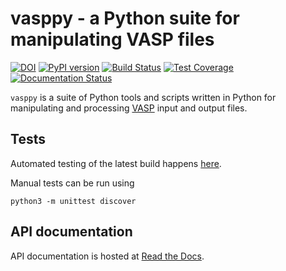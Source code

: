 # vasppy - a Python suite for manipulating VASP files

[![DOI](https://zenodo.org/badge/17946870.svg)](https://zenodo.org/badge/latestdoi/17946870)
[![PyPI version](https://badge.fury.io/py/vasppy.svg)](https://badge.fury.io/py/vasppy)
[![Build Status](https://github.com/bjmorgan/vasppy/actions/workflows/build.yml/badge.svg)](https://github.com/bjmorgan/vasppy/actions/workflows/build.yml)
[![Test Coverage](https://codeclimate.com/github/bjmorgan/vasppy/badges/coverage.svg)](https://codeclimate.com/github/bjmorgan/vasppy/coverage)
[![Documentation Status](https://readthedocs.org/projects/vasppy/badge/?version=latest)](http://vasppy.readthedocs.io/en/latest/?badge=latest)

`vasppy` is a suite of Python tools and scripts written in Python for manipulating and processing [VASP](https://www.vasp.at/) input and output files.

## Tests

Automated testing of the latest build happens [here](https://travis-ci.org/bjmorgan/vasppy).

Manual tests can be run using
```
python3 -m unittest discover
```

## API documentation

API documentation is hosted at [Read the Docs](http://vasppy.readthedocs.io/en/latest/).
